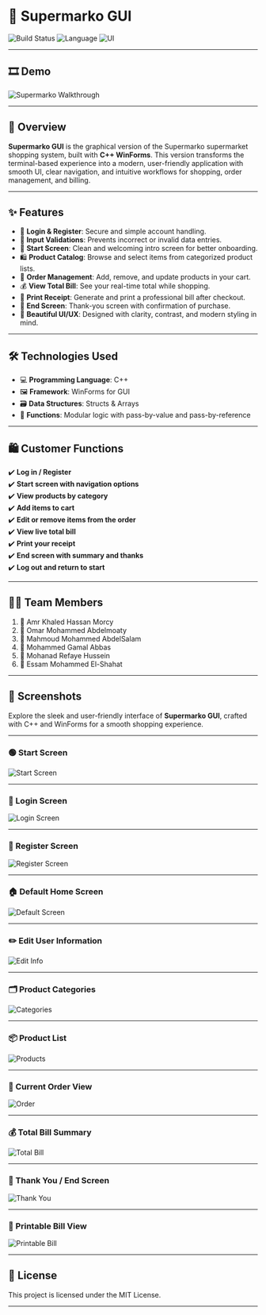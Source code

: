 # 🛒 Supermarko GUI

![Build Status](https://img.shields.io/badge/build-passing-brightgreen)
![Language](https://img.shields.io/badge/language-C%2B%2B-blue)
![UI](https://img.shields.io/badge/interface-WinForms-lightblue)

---

## 🎞 Demo

![Supermarko Walkthrough](screenshots/program.gif)

---

## 📝 Overview

**Supermarko GUI** is the graphical version of the Supermarko supermarket shopping system, built with **C++ WinForms**. This version transforms the terminal-based experience into a modern, user-friendly application with smooth UI, clear navigation, and intuitive workflows for shopping, order management, and billing.

---

## ✨ Features

- 🔐 **Login & Register**: Secure and simple account handling.
- 🧠 **Input Validations**: Prevents incorrect or invalid data entries.
- 🧭 **Start Screen**: Clean and welcoming intro screen for better onboarding.
- 🛍️ **Product Catalog**: Browse and select items from categorized product lists.
- 🛒 **Order Management**: Add, remove, and update products in your cart.
- 💰 **View Total Bill**: See your real-time total while shopping.
- 🧾 **Print Receipt**: Generate and print a professional bill after checkout.
- 🎉 **End Screen**: Thank-you screen with confirmation of purchase.
- 🎨 **Beautiful UI/UX**: Designed with clarity, contrast, and modern styling in mind.

---

## 🛠 Technologies Used

- 💻 **Programming Language**: C++
- 🖼 **Framework**: WinForms for GUI
- 🗃 **Data Structures**: Structs & Arrays
- 🔁 **Functions**: Modular logic with pass-by-value and pass-by-reference

---

## 🛍 Customer Functions

✔️ **Log in / Register**  
✔️ **Start screen with navigation options**  
✔️ **View products by category**  
✔️ **Add items to cart**  
✔️ **Edit or remove items from the order**  
✔️ **View live total bill**  
✔️ **Print your receipt**  
✔️ **End screen with summary and thanks**  
✔️ **Log out and return to start**

---

## 👨‍💻 Team Members

1. 🏅 Amr Khaled Hassan Morcy  
2. 🏅 Omar Mohammed Abdelmoaty  
3. 🏅 Mahmoud Mohammed AbdelSalam  
4. 🏅 Mohammed Gamal Abbas  
5. 🏅 Mohanad Refaye Hussein  
6. 🏅 Essam Mohammed El-Shahat  

---

## 📸 Screenshots

Explore the sleek and user-friendly interface of **Supermarko GUI**, crafted with C++ and WinForms for a smooth shopping experience.

---

### 🟢 Start Screen
![Start Screen](screenshots/start.png)

---

### 🔐 Login Screen
![Login Screen](screenshots/login.png)

---

### 📝 Register Screen
![Register Screen](screenshots/register.png)

---

### 🏠 Default Home Screen
![Default Screen](screenshots/default.png)

---

### ✏️ Edit User Information
![Edit Info](screenshots/editinfo.png)

---

### 🗂 Product Categories
![Categories](screenshots/categories.png)

---

### 📦 Product List
![Products](screenshots/products.png)

---

### 🛒 Current Order View
![Order](screenshots/order.png)

---

### 💰 Total Bill Summary
![Total Bill](screenshots/total%20bill.png)

---

### 🎉 Thank You / End Screen
![Thank You](screenshots/thank%20you.png)

---

### 🧾 Printable Bill View
![Printable Bill](screenshots/printable%20bill.png)


---

## 📄 License

This project is licensed under the MIT License.

---

